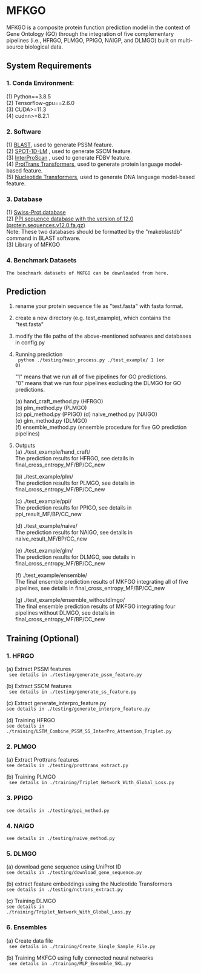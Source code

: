 # MFKGO

MFKGO is a composite protein function prediction model in the context of Gene Ontology (GO) through the integration of five complementary pipelines (i.e., HFRGO, PLMGO, PPIGO, NAIGP, and DLMGO) built on multi-source biological data. 

## System Requirements
### 1. Conda Environment: 
(1) Python==3.8.5  
(2) Tensorflow-gpu==2.6.0  
(3) CUDA>=11.3  
(4) cudnn>=8.2.1 
### 2. Software  
(1) <a href="https://ftp.ncbi.nlm.nih.gov/blast/executables/blast+/LATEST/">BLAST</a>, used to generate PSSM feature.  
(2) <a href="https://github.com/jas-preet/SPOT-1D-LM">SPOT-1D-LM</a> , used to generate SSCM feature.  
(3) <a href="https://www.ebi.ac.uk/interpro/download/">InterProScan</a> , used to generate FDBV feature.  
(4) <a href="https://github.com/agemagician/ProtTrans">ProtTrans Transformers</a>, used to generate protein language model-based feature.  
(5) <a href="https://github.com/instadeepai/nucleotide-transformer">Nucleotide Transformers</a>, used to generate DNA language model-based feature.
### 3. Database  
(1) <a href="https://www.uniprot.org/help/downloads">Swiss-Prot database</a>  
(2) <a href="https://string-db.org/cgi/download">PPI sequence database with the version of 12.0 (protein.sequences.v12.0.fa.gz)</a>  
    Note: These two databases should be formatted by the "makeblastdb" command in BLAST software.  
(3) Library of MFKGO

### 4. Benchmark Datasets
    The benchmark datasets of MKFGO can be downloaded from here.

## Prediction
1. rename your protein sequence file as "test.fasta" with fasta format.
2. create a new directory (e.g. test_example), which contains the "test.fasta"  
3. modify the file paths of the above-mentioned sofwares and databases in config.py
  
4. Running prediction  
   <code> python ./testing/main_process.py ./test_example/ 1 (or 0)</code>
     
    "1" means that we run all of five pipelines for GO predictions.  
    "0" means that we run four pipelines excluding the DLMGO for GO predictions.
     
   (a) hand_craft_method.py (HFRGO)  
   (b) plm_method.py (PLMGO)  
   (c) ppi_method.py (PPIGO)
   (d) naive_method.py  (NAIGO)    
   (e) glm_method.py  (DLMGO)  
   (f) ensemble_method.py (ensemble procedure for five GO prediction pipelines)
     
6. Outputs  
   (a) ./test_example/hand_craft/  
   The prediction results for HFRGO, see details in final_cross_entropy_MF/BP/CC_new
     
   (b) ./test_example/plm/  
   The prediction results for PLMGO, see details in final_cross_entropy_MF/BP/CC_new
       
   (c) ./test_example/ppi/    
   The prediction results for PPIGO, see details in ppi_result_MF/BP/CC_new
     
   (d) ./test_example/naive/  
   The prediction results for NAIGO, see details in naive_result_MF/BP/CC_new
     
   (e) ./test_example/glm/  
   The prediction results for DLMGO, see details in final_cross_entropy_MF/BP/CC_new
      
   (f) ./test_example/ensemble/  
   The final ensemble prediction results of MKFGO integrating all of five pipelines, see details in final_cross_entropy_MF/BP/CC_new
     
   (g) ./test_example/ensemble_withoutdlmgo/  
   The final ensemble prediction results of MKFGO integrating four pipelines without DLMGO, see details in final_cross_entropy_MF/BP/CC_new            

## Training (Optional)
### 1. HFRGO
   (a) Extract PSSM features  
   <code> see details in ./testing/generate_pssm_feature.py</code>  
     
   (b) Extract SSCM features  
   <code> see details in ./testing/generate_ss_feature.py </code> 
     
   (c) Extract generate_interpro_feature.py  
   <code>see details in ./testing/generate_interpro_feature.py</code>  
     
   (d) Training HFRGO  
   <code>see details in ./training/LSTM_Combine_PSSM_SS_InterPro_Attention_Triplet.py</code>  
### 2. PLMGO
   (a) Extract Prottrans features  
   <code>see details in ./testing/prottrans_extract.py</code>  
     
   (b) Training PLMGO  
   <code> see details in ./training/Triplet_Network_With_Global_Loss.py </code>
### 3. PPIGO
   <code>see details in ./testing/ppi_method.py</code>
### 4. NAIGO
   <code>see details in ./testing/naive_method.py </code>
### 5. DLMGO
   (a) download gene sequence using UniProt ID  
       <code>see details in ./testing/download_gene_sequence.py</code>  
         
   (b) extract feature embeddings using the Nucleotide Transformers  
       <code>see details in ./testing/nctrans_extract.py</code>  
         
   (c) Training DLMGO  
       <code>see details in ./training/Triplet_Network_With_Global_Loss.py</code>  
### 6. Ensembles
   (a) Create data file  
   <code> see details in ./training/Create_Single_Sample_File.py </code>  
      
   (b) Training MKFGO using fully connected neural networks  
   <code> see details in ./training/MLP_Ensemble_SKL.py  </code>
   




